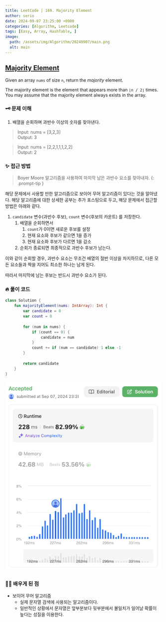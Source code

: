 ```yaml
---
title: LeetCode | 169. Majority Element
author: serin
date: 2024-09-07 23:25:00 +0900
categories: [Algorithm, Leetcode]
tags: [Easy, Array, HashTable, ]
image:
  path: /assets/img/Algorithm/20240907/main.png
  alt: main
---
```


## [Majority Element](https://leetcode.com/problems/majority-element/description)

Given an array `nums` of size `n`, return the *majority* element.

The majority element is the element that appears more than `⌊n / 2⌋` times. You may assume that the majority element always exists in the array.

### 🗝️ 문제 이해
1. 배열을 순회하며 과반수 이상의 숫자를 찾아낸다.

> Input: nums = [3,2,3]  
> Output: 3

> Input: nums = [2,2,1,1,1,2,2]  
> Output: 2

### ✨ 접근 방법

> Boyer Moore 알고리즘을 사용하여 마지막 남은 과반수 요소를 찾아내자.
{: .prompt-tip }

해당 문제에서 사용할 만한 알고리즘으로 보이어 무어 알고리즘이 있다는 것을 알아냈다. 해당 알고리즘에 대한 상세한 공부는 추가 포스팅으로 두고, 해당 문제에서 접근할 방법은 아래와 같다.

1. `candidate` 변수(과반수 후보), `count` 변수(후보의 카운트) 를 저장한다.
   1. 배열을 순회하면서
      1. `count`가 0이면 새로운 후보를 설정
      2. 현재 요소와 후보가 같으면 1을 증가
      3. 현재 요소화 후보가 다르면 1을 감소
   2. 순회가 종료되면 최종적으로 과반수 후보가 남는다.

이와 같이 순회할 경우, 과반수 요소는 무조건 배열의 절반 이상을 차지하므로, 다른 모든 요소들과 짝을 지어도 최소한 하나는 남게 된다.

따라서 마지막에 남는 후보는 반드시 과반수 요소가 된다.

### 🔥 풀이 코드

```kotlin
class Solution {
    fun majorityElement(nums: IntArray): Int {
        var candidate = 0
        var count = 0
        
        for (num in nums) {
            if (count == 0) {
                candidate = num
            }
            count += if (num == candidate) 1 else -1
        }
        
        return candidate
    }
}
```

![result](/assets/img/Algorithm/20240907/result.png)

### 🙆‍♀️ 배우게 된 점

- 보이어 무어 알고리즘
  - 실제 문자열 검색에 사용되는 알고리즘이다.
  - 일반적인 상황에서 문자열은 앞부분보다 뒷부분에서 불일치가 일어날 확률이 높다는 성질을 이용한다.
